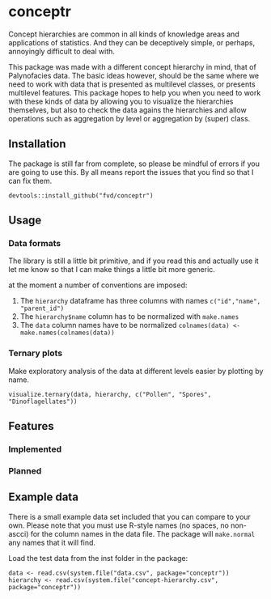 # conceptr
Concept hierarchies are common in all kinds of knowledge areas and applications
of statistics. And they can be deceptively simple, or perhaps, annoyingly
difficult to deal with.

This package was made with a different concept hierarchy in mind, that of 
Palynofacies data. The basic ideas however, should be the same where we need to
work with data that is presented as multilevel classes, or presents multilevel
features. This package hopes to help you when you need to work with these kinds
of data by allowing you to visualize the hierarchies themselves, but also to
check the data agains the hierarchies and allow operations such as aggregation
by level or aggregation by (super) class.

## Installation
The package is still far from complete, so please be mindful of errors if you
are going to use this. By all means report the issues that you find so that I
can fix them.

    devtools::install_github("fvd/conceptr")

## Usage
### Data formats
The library is still a little bit primitive, and if you read this and actually use it let me know so that I can make things a little bit more generic.

at the moment a number of conventions are imposed:

1. The `hierarchy` dataframe has three columns with names `c("id","name", "parent_id")`
2. The `hierarchy$name` column has to be normalized with `make.names`
3. The `data` column names have to be normalized `colnames(data) <- make.names(colnames(data))`


### Ternary plots
Make exploratory analysis of the data at different levels easier by plotting by name. 

    visualize.ternary(data, hierarchy, c("Pollen", "Spores", "Dinoflagellates"))


## Features
### Implemented
 

### Planned 

## Example data

There is a small example data set included that you can compare to your own.
Please note that you must use R-style names (no spaces, no non-ascci) for the
column names in the data file. The package will `make.normal` any names that it
will find.

Load the test data from the inst folder in the package:

    data <- read.csv(system.file("data.csv", package="conceptr"))
    hierarchy <- read.csv(system.file("concept-hierarchy.csv", package="conceptr"))
 
